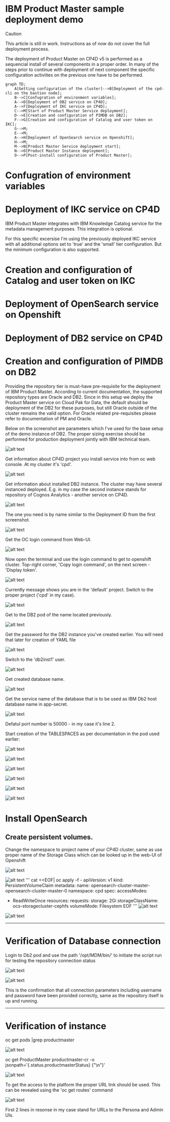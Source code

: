 # IBM Product Master sample deployment demo

> [!CAUTION]
> This article is still in work. Instructions as of now do not cover the full deployment process.

The deployment of Product Master on CP4D v5 is performed as a sequencial install of several components in a proper order. In many of the steps prior to continue with deployment of next component the specific configuration activiites on the previous one have to be performed.

```mermaid
graph TD;
    A[Getting configuration of the cluster]-->B[Deployment of the cpd-cli on the bastion node];
    B-->C[Confugration of environment variables];
    A-->D[Deployment of DB2 service on CP4D];
    A-->F[Deployment of IKC service on CP4D];
    C-->M[Start of Product Master Service deployment];
    D-->E[Creation and configuration of PIMDB on DB2];
    F-->G[Creation and configuration of Catalog and user token on IKC];
    G-->M;
    E-->M;
    A-->H[Deployment of OpenSearch service on Openshift];
    H-->M;
    M-->N[Product Master Service deployment start];
    N-->O[Product Master Instance deployment];
    O-->P[Post-install configuration of Product Master];
```

# Confugration of environment variables

# Deployment of IKC service on CP4D

IBM Product Master integrates with IBM Knowledge Catalog service for the metadata management purposes. This integration is optional.

For this specific excersise I'm using the previously deployed IKC service with all additional options set to 'true' and the 'small' tier configuration. But the minimum configuration is also supported.

# Creation and configuration of Catalog and user token on IKC

# Deployment of OpenSearch service on Openshift

# Deployment of DB2 service on CP4D

# Creation and configuration of PIMDB on DB2

Providing the repository tier is must-have pre-requisite for the deployment of IBM Product Master. According to current documentation, the supported repository types are Oracle and DB2. Since in this setup we deploy the Product Master service on Cloud Pak for Data, the default should be deployment of the DB2 for these purposes, but still Oracle outside of the cluster remains the valid option. For Oracle related pre-requisites please refer to documentation of PM and Oracle.

Below on the screenshot are parameters which I've used for the base setup of the demo instance of DB2. The proper sizing exercise should be performed for production deployment jointly with IBM technical team.

![alt text](images/PIMDB.png)

Get information about CP4D project you install service into from oc web console. At my cluster it's 'cpd'.

![alt text](images/PIMDB-1.png)

Get information about installed DB2 instance. The cluster may have several instanced deployed. E.g. in my case the second instance stands for repository of Cognos Analytics - another service on CP4D.

![alt text](images/PIMDB-2.png)

The one you need is by name similar to the Deployment ID from the first screenshot.

![alt text](images/PIMDB-3.png)

Get the OC login command from Web-UI.

![alt text](images/PIMDB-4.png)

Now open the terminal and use the login command to get to openshift cluster. Top-right corner, 'Copy login command', on the next screen - 'Display token'.

![alt text](images/PIMDB-5.png)

Currently message shows you are in the 'default' project. Switch to the proper project ('cpd' in my case).

![alt text](images/PIMDB-6.png)

Get to the DB2 pod of the name located previously.

![alt text](images/PIMDB-7.png)

Get the password for the DB2 instance you've created earlier. You will need that later for creation of YAML file

![alt text](images/PIMDB-8.png)

Switch to the 'db2inst1' user.

![alt text](images/PIMDB-9.png)

Get created database name.

![alt text](images/PIMDB-10.png)

Get the service name of the database that is to be used as IBM Db2 host database name in app-secret.

![alt text](images/PIMDB-11.png)

Defatul port number is 50000 - in my case it's line 2.

Start creation of the TABLESPACES as per documentation in the pod used earlier:

![alt text](images/PIMDB-12.png)

![alt text](images/PIMDB-13.png)

![alt text](images/PIMDB-14.png)

![alt text](images/PIMDB-15.png)

![alt text](images/PIMDB-16.png)

![alt text](images/PIMDB-17.png)

# Install OpenSearch

## Create persistent volumes.

Change the namespace to project name of your CP4D cluster, same as use proper name of the Storage Class which can be looked up in the web-UI of Openshift

![alt text](image-21.png)

![alt text](image-18.png)
'''
cat <<EOF| oc apply -f -
apiVersion: v1
kind: PersistentVolumeClaim
metadata:
name: opensearch-cluster-master-opensearch-cluster-master-0
namespace: cpd
spec:
accessModes:

- ReadWriteOnce
  resources:
  requests:
  storage: 2Gi
  storageClassName: ocs-storagecluster-cephfs
  volumeMode: Filesystem
  EOF
  '''
  ![alt text](image-19.png)

![alt text](image-20.png)

---

# Verification of Database connection

Login to Db2 pod and use the path '/opt/MDM/bin/' to initiate the script run for testing the repository connection status

![alt text](images/PIMDB_repo_test.png)

![alt text](images/PIMDB_repo_test-1.png)

This is the confirmation that all connection parameters including username and password have been provided correctly, same as the repository itself is up and running.

---

# Verification of instance

oc get pods |grep productmaster

![alt text](images/Instance_verif.png)

oc get ProductMaster productmaster-cr -o jsonpath='{.status.productmasterStatus} {"\n"}'

![alt text](images/Instance_verif-1.png)

To get the access to the platform the proper URL link should be used. This can be revealed using the 'oc get routes' command

![alt text](images/Instance_verif-2.png)

First 2 lines in resonse in my case stand for URLs to the Persona and Admin UIs.
